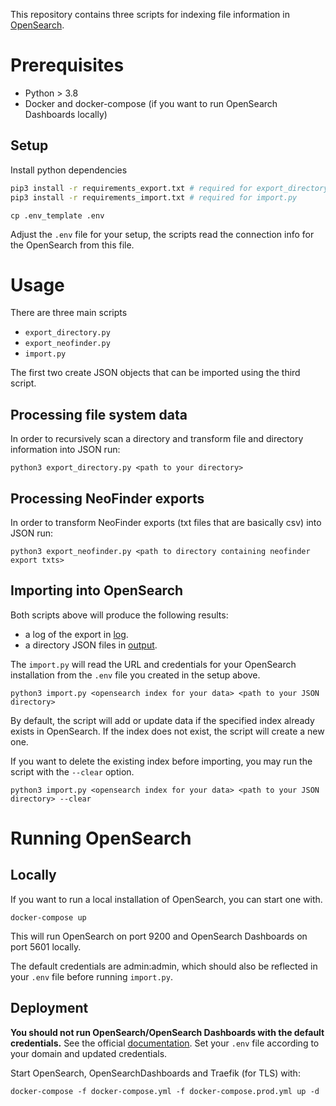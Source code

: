 This repository contains three scripts for indexing file information in [OpenSearch](https://opensearch.org/).

# Prerequisites

* Python > 3.8
* Docker and docker-compose (if you want to run OpenSearch Dashboards locally)

## Setup

Install python dependencies

```bash
pip3 install -r requirements_export.txt # required for export_directory.py and export_neofinder.py 
pip3 install -r requirements_import.txt # required for import.py
```

```
cp .env_template .env
```

Adjust the `.env` file for your setup, the scripts read the connection info for the OpenSearch from this file.

# Usage

There are three main scripts
* `export_directory.py`
* `export_neofinder.py`
* `import.py`

The first two create JSON objects that can be imported using the third script.

## Processing file system data

In order to recursively scan a directory and transform file and directory information into JSON run:

```
python3 export_directory.py <path to your directory>
```

## Processing NeoFinder exports

In order to transform NeoFinder exports (txt files that are basically csv) into JSON run:

```
python3 export_neofinder.py <path to directory containing neofinder export txts>
```

## Importing into OpenSearch

Both scripts above will produce the following results:
* a log of the export in [log](log).
* a directory JSON files in [output](output).

The `import.py` will read the URL and credentials for your OpenSearch installation from the `.env` file you created in the setup above.

```
python3 import.py <opensearch index for your data> <path to your JSON directory> 
```

By default, the script will add or update data if the specified index already exists in OpenSearch. If the index does not exist, the script will create a new one.

If you want to delete the existing index before importing, you may run the script with the `--clear` option.

```
python3 import.py <opensearch index for your data> <path to your JSON directory> --clear
```

# Running OpenSearch

## Locally

If you want to run a local installation of OpenSearch, you can start one with.

```
docker-compose up
```

This will run OpenSearch on port 9200 and OpenSearch Dashboards on port 5601 locally.

The default credentials are admin:admin, which should also be reflected in your `.env` file before running `import.py`.

## Deployment
__You should not run OpenSearch/OpenSearch Dashboards with the default credentials.__ See the official [documentation](https://opensearch.org/docs/latest/security/authentication-backends/authc-index/). 
Set your `.env` file according to your domain and updated credentials. 

Start OpenSearch, OpenSearchDashboards and Traefik (for TLS) with:
```
docker-compose -f docker-compose.yml -f docker-compose.prod.yml up -d
```

